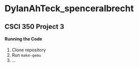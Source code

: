 # DylanAhTeck_spenceralbrecht
## CSCI 350 Project 3

#### Running the Code

1. Clone repository
2. Run ```make-qemu```
3. ...

